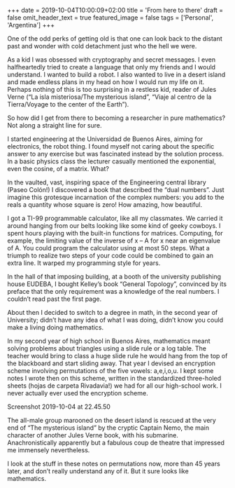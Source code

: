 +++
date = 2019-10-04T10:00:09+02:00
title = 'From here to there'
draft = false
omit_header_text = true
featured_image = false
tags = ['Personal', 'Argentina']
+++

One of the odd perks of getting old is that one can look back to the
distant past and wonder with cold detachment just who the hell we
were.

As a kid I was obsessed with cryptography and secret messages. I even
halfheartedly tried to create a language that only my friends and I
would understand. I wanted to build a robot. I also wanted to live in
a desert island and made endless plans in my head on how I would run
my life on it. Perhaps nothing of this is too surprising in a restless
kid, reader of Jules Verne (“La isla misteriosa/The mysterious
island”, “Viaje al centro de la Tierra/Voyage to the center of the
Earth”).

So how did I get from there to becoming a researcher in pure
mathematics? Not along a straight line for sure.

I started engineering at the Universidad de Buenos Aires, aiming for
electronics, the robot thing. I found myself not caring about the
specific answer to any exercise but was fascinated instead by the
solution process. In a basic physics class the lecturer casually
mentioned the exponential, even the cosine, of a matrix. What?

In the vaulted, vast, inspiring space of the Engineering central
library (Paseo Colón!) I discovered a book that described the “dual
numbers”. Just imagine this grotesque incarnation of the complex
numbers: you add to the reals a quantity whose square is zero! How
amazing, how beautiful.

I got a TI-99 programmable calculator, like all my classmates. We
carried it around hanging from our belts looking like some kind of
geeky cowboys. I spent hours playing with the built-in functions for
matrices. Computing, for example, the limiting value of the inverse
of x – A for x near an eigenvalue of A. You could program the
calculator using at most 50 steps. What a triumph to realize two
steps of your code could be combined to gain an extra line. It warped
my programming style for years.

In the hall of that imposing building, at a booth of the university
publishing house EUDEBA, I bought Kelley’s book “General Topology”,
convinced by its preface that the only requirement was a knowledge of
the real numbers. I couldn’t read past the first page.

About then I decided to switch to a degree in math, in the second year
of University; didn’t have any idea of what I was doing, didn’t know
you could make a living doing mathematics.

In my second year of high school in Buenos Aires, mathematics meant
solving problems about triangles using a slide rule or a log table. The
teacher would bring to class a huge slide rule he would hang from the
top of the blackboard and start sliding away. That year I devised an
encryption scheme involving permutations of the five vowels:
a,e,i,o,u. I kept some notes I wrote then on this scheme, written in
the standardized three-holed sheets (hojas de carpeta Rivadavia!) we
had for all our high-school work. I never actually ever used the
encryption scheme.

Screenshot 2019-10-04 at 22.45.50

The all-male group marooned on the desert island is rescued at the
very end of “The mysterious island” by the cryptic Captain Nemo, the
main character of another Jules Verne book, with his
submarine. Anachronistically apparently but a fabulous coup de theatre
that impressed me immensely nevertheless.

I look at the stuff in these notes on permutations now, more than 45
years later, and don’t really understand any of it. But it sure looks
like mathematics.
